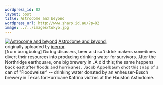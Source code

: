```yaml
--- 
wordpress_id: 82
layout: post
title: Astrodome and beyond
wordpress_url: http://www.sharp.id.au/?p=82
image: ../../images/tokyo.jpg
---
```

<div class="flickr-frame">
	<a href="http://www.flickr.com/photos/ioerror/41277478/" title="photo sharing"><img src="http://static.flickr.com/24/41277478_00b76da918_t.jpg" class="flickr-photo" alt="Astrodome and beyond" /></a>
	<span class="flickr-caption">
		<a href="http://www.flickr.com/photos/ioerror/41277478/">Astrodome and beyond</a>,<br /> originally uploaded by <a href="http://www.flickr.com/people/ioerror/">ioerror</a>.
	</span>
</div>
[from boingboing] During disasters, beer and soft drink makers sometimes divert their resources into producing drinking water for survivors. After the Northridge earthquake, one big brewery in LA did this; the same happens back east after floods and hurricanes. Jacob Appelbaum shot this snap of a can of "Floodweiser" -- drinking water donated by an Anheuser-Busch brewery in Texas for Hurricane Katrina victims at the Houston Astrodome.
<br clear="all" />
